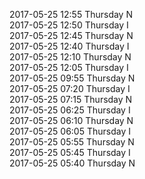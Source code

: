 2017-05-25 12:55 Thursday  N  
2017-05-25 12:50 Thursday  I  
2017-05-25 12:45 Thursday  N  
2017-05-25 12:40 Thursday  I  
2017-05-25 12:10 Thursday  N  
2017-05-25 12:05 Thursday  I  
2017-05-25 09:55 Thursday  N  
2017-05-25 07:20 Thursday  I  
2017-05-25 07:15 Thursday  N  
2017-05-25 06:25 Thursday  I  
2017-05-25 06:10 Thursday  N  
2017-05-25 06:05 Thursday  I  
2017-05-25 05:55 Thursday  N  
2017-05-25 05:45 Thursday  I  
2017-05-25 05:40 Thursday  N  

